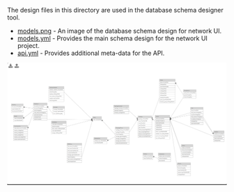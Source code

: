 

The design files in this directory are used in the database schema designer tool.

* [models.png](models.png) - An image of the database schema design for network UI.
* [models.yml](models.yml) - Provides the main schema design for the network UI project.
* [api.yml](api.yml) - Provides additional meta-data for the API.

![Models](models.png)
